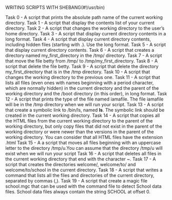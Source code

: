 WRITING SCRIPTS WITH SHEBANG(#!/usr/bin)

Task 0 - A script that prints the absolute path name of the current working directory.
Task 1 - A script that display the contents list of your current directory.
Task 2 - A script that changes the working directory to the user’s home directory.
Task 3 - A script that display current directory contents in a long format.
Task 4 - A script that display current directory contents, including hidden files (starting with .). Use the long format.
Task 5 - A script that display current directory contents.
Task 6 - A script that creates a directory named my_first_directory in the /tmp/ directory.
Task 7 - A script that move the file betty from /tmp/ to /tmp/my_first_directory.
Task 8 - A script that delete the file betty.
Task 9 - A script that delete the directory my_first_directory that is in the /tmp directory.
Task 10 - A script that changes the working directory to the previous one.
Task 11 - A script that lists all files (even ones with names beginning with a period character, which are normally hidden) in the current directory and the parent of the working directory and the /boot directory (in this order), in long format.
Task 12 - A script that prints the type of the file named iamafile. The file iamafile will be in the /tmp directory when we will run your script.
Task 13 - A script that create a symbolic link to /bin/ls, named __ls__. The symbolic link should be created in the current working directory.
Task 14 - A script that copies all the HTML files from the current working directory to the parent of the working directory, but only copy files that did not exist in the parent of the working directory or were newer than the versions in the parent of the working directory. You can consider that all HTML files have the extension .html
Task 15 - A a script that moves all files beginning with an uppercase letter to the directory /tmp/u.You can assume that the directory /tmp/u will exist when we will run your script
Task 16 - A script that deletes all files in the current working directory that end with the character ~.
Task 17 - A script that creates the directories welcome/, welcome/to/ and welcome/to/school in the current directory.
Task 18 - A script that writes a command that lists all the files and directories of the current directory, separated by commas (,).
Task 19 - A script that create a magic file school.mgc that can be used with the command file to detect School data files. School data files always contain the string SCHOOL at offset 0.

